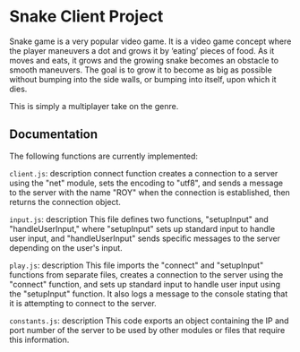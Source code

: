 # Snake Client Project

Snake game is a very popular video game. It is a video game concept where the player maneuvers a dot and grows it by ‘eating’ pieces of food. As it moves and eats, it grows and the growing snake becomes an obstacle to smooth maneuvers. The goal is to grow it to become as big as possible without bumping into the side walls, or bumping into itself, upon which it dies.

This is simply a multiplayer take on the genre.

## Documentation

The following functions are currently implemented:

`client.js`: description
 connect function creates a connection to a server using the "net" module, sets the encoding to "utf8", and sends a message to the server with the name "ROY" when the connection is established, then returns the connection object.

`input.js`: description
This file defines two functions, "setupInput" and "handleUserInput," where "setupInput" sets up standard input to handle user input, and "handleUserInput" sends specific messages to the server depending on the user's input.

`play.js`: description
This file imports the "connect" and "setupInput" functions from separate files, creates a connection to the server using the "connect" function, and sets up standard input to handle user input using the "setupInput" function. It also logs a message to the console stating that it is attempting to connect to the server.

`constants.js`: description
This code exports an object containing the IP and port number of the server to be used by other modules or files that require this information.